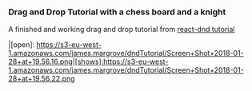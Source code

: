 ### Drag and Drop Tutorial with a chess board and a knight

A finished and working drag and drop tutorial from [react-dnd tutorial](https://react-dnd.github.io/react-dnd/docs-tutorial.html)



|[open]: https://s3-eu-west-1.amazonaws.com/james.margrove/dndTutorial/Screen+Shot+2018-01-28+at+19.56.16.png|[shows]:https://s3-eu-west-1.amazonaws.com/james.margrove/dndTutorial/Screen+Shot+2018-01-28+at+19.56.22.png
